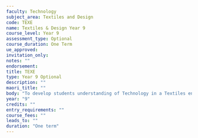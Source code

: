 ```yaml
---
faculty: Technology
subject_area: Textiles and Design
code: TEXE
name: Textiles & Design Year 9
course_level: Year 9
assessment_type: Optional
course_duration: One Term
ue_approved: 
invitation_only: 
notes: ""
endorsement: 
title: TEXE
type: Year 9 Optional
description: ""
maori_title: ""
body: "To develop students understanding of Technology in a Textiles environment. They will have the opportunity to learn and develop their practical skills while completing creative solutions to given design tasks."
year: "9"
credits: ""
entry_requirements: ""
course_fees: ""
leads_to: ""
duration: "One term"
---
```

